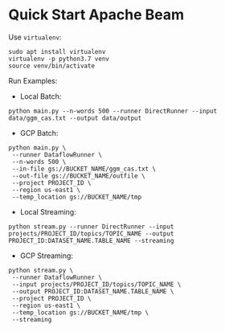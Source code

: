 # Quick Start Apache Beam

Use `virtualenv`:

```
sudo apt install virtualenv
virtualenv -p python3.7 venv
source venv/bin/activate
```

Run Examples:

- Local Batch:
```
python main.py --n-words 500 --runner DirectRunner --input data/ggm_cas.txt --output data/output
```

- GCP Batch:
```
python main.py \
 --runner DataflowRunner \
 --n-words 500 \
 --in-file gs://BUCKET_NAME/ggm_cas.txt \
 --out-file gs://BUCKET_NAME/outfile \
 --project PROJECT_ID \
 --region us-east1 \
 --temp_location gs://BUCKET_NAME/tmp
```

- Local Streaming:
```
python stream.py --runner DirectRunner --input projects/PROJECT_ID/topics/TOPIC_NAME --output PROJECT_ID:DATASET_NAME.TABLE_NAME --streaming
```

- GCP Streaming:
```
python stream.py \
 --runner DataflowRunner \
 --input projects/PROJECT_ID/topics/TOPIC_NAME \
 --output PROJECT_ID:DATASET_NAME.TABLE_NAME \
 --project PROJECT_ID \
 --region us-east1 \
 --temp_location gs://BUCKET_NAME/tmp \
 --streaming
```